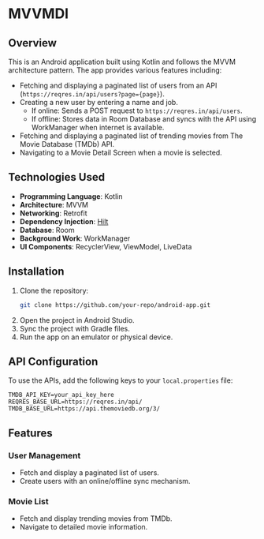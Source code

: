 # MVVMDI

## Overview

This is an Android application built using Kotlin and follows the MVVM architecture pattern. The app provides various features including:

- Fetching and displaying a paginated list of users from an API (`https://reqres.in/api/users?page={page}`).
- Creating a new user by entering a name and job.
    - If online: Sends a POST request to `https://reqres.in/api/users`.
    - If offline: Stores data in Room Database and syncs with the API using WorkManager when internet is available.
- Fetching and displaying a paginated list of trending movies from The Movie Database (TMDb) API.
- Navigating to a Movie Detail Screen when a movie is selected.

## Technologies Used

- **Programming Language**: Kotlin
- **Architecture**: MVVM
- **Networking**: Retrofit
- **Dependency Injection**: [Hilt](https://developer.android.com/training/dependency-injection/hilt-android)
- **Database**: Room
- **Background Work**: WorkManager
- **UI Components**: RecyclerView, ViewModel, LiveData

## Installation

1. Clone the repository:
   ```sh
   git clone https://github.com/your-repo/android-app.git
   ```
2. Open the project in Android Studio.
3. Sync the project with Gradle files.
4. Run the app on an emulator or physical device.

## API Configuration

To use the APIs, add the following keys to your `local.properties` file:

```properties
TMDB_API_KEY=your_api_key_here
REQRES_BASE_URL=https://reqres.in/api/
TMDB_BASE_URL=https://api.themoviedb.org/3/
```

## Features

### User Management

- Fetch and display a paginated list of users.
- Create users with an online/offline sync mechanism.

### Movie List

- Fetch and display trending movies from TMDb.
- Navigate to detailed movie information.

